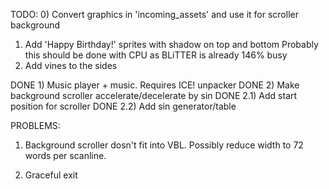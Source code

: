 TODO:
0) Convert graphics in 'incoming_assets' and use it for scroller background
1) Add 'Happy Birthday!' sprites with shadow on top and bottom
Probably this should be done with CPU as BLiTTER is already 146% busy
2) Add vines to the sides

DONE 1) Music player + music. Requires ICE! unpacker
DONE 2) Make background scroller accelerate/decelerate by sin
DONE 2.1) Add start position for scroller
DONE 2.2) Add sin generator/table

PROBLEMS:
1) Background scroller dosn't fit into VBL.
Possibly reduce width to 72 words per scanline.

2) Graceful exit

